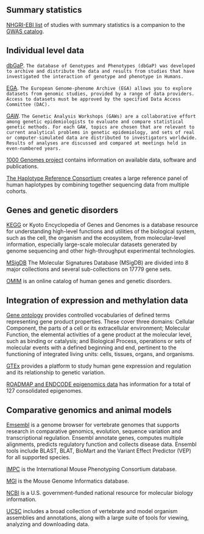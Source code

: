 ## Summary statistics

[NHGRI-EBI list](https://www.ebi.ac.uk/gwas/downloads/summary-statistics) of studies with summary statistics is a companion to the [GWAS catalog](http://www.ebi.ac.uk/gwas/).

## Individual level data

[dbGaP](https://www.ncbi.nlm.nih.gov/gap). `The database of Genotypes and Phenotypes (dbGaP) was developed to archive and distribute the data and results from studies that have investigated the interaction of genotype and phenotype in Humans.`

[EGA](https://www.ebi.ac.uk/ega/home). `The European Genome-phenome Archive (EGA) allows you to explore datasets from genomic studies, provided by a range of data providers. Access to datasets must be approved by the specified Data Access Committee (DAC).`

[GAW](https://www.gaworkshop.org/). `The Genetic Analysis Workshops (GAWs) are a collaborative effort among genetic epidemiologists to evaluate and compare statistical genetic methods. For each GAW, topics are chosen that are relevant to current analytical problems in genetic epidemiology, and sets of real or computer-simulated data are distributed to investigators worldwide.  Results of analyses are discussed and compared at meetings held in even-numbered years.`

[1000 Genomes project](http://www.internationalgenome.org/) contains information on available data, software and publications.

[The Haplotype Reference Consortium](http://www.haplotype-reference-consortium.org/) creates a large reference panel of human haplotypes by combining together sequencing data from multiple cohorts.

## Genes and genetic disorders

[KEGG](http://www.genome.jp/kegg/) or Kyoto Encyclopedia of Genes and Genomes is a database resource for understanding high-level functions and utilities of the biological system, such as the cell, the organism and the ecosystem, from molecular-level information, especially large-scale molecular datasets generated by genome sequencing and other high-throughput experimental technologies.

[MSigDB](http://software.broadinstitute.org/gsea/msigdb/collections.jsp) The Molecular Signatures Database (MSigDB) are divided into 8 major collections and several sub-collections on 17779 gene sets.

[OMIM](http://www.omim.org/) is an online catalog of human genes and genetic disorders.

## Integration of expression and methylation data

[Gene ontology](http://www.geneontology.org/) provides controlled vocabularies of defined terms representing gene product properties. These cover three domains: Cellular Component, the parts of a cell or its extracellular environment; Molecular Function, the elemental activities of a gene product at the molecular level, such as binding or catalysis; and Biological Process, operations or sets of molecular events with a defined beginning and end, pertinent to the functioning of integrated living units: cells, tissues, organs, and organisms.

[GTEx](https://gtexportal.org/home/) provides a platform to study human gene expression and regulation and its relationship to genetic variation.

[ROADMAP and ENDCODE epigenomics data](http://egg2.wustl.edu/roadmap/web_portal/) has information for a total of 127 consolidated epigenomes.

## Comparative genomics and animal models

[Emsembl](http://www.ensembl.org/index.html) is a genome browser for vertebrate genomes that supports research in comparative genomics, evolution, sequence variation and transcriptional regulation. Ensembl annotate genes, computes multiple alignments, predicts regulatory function and collects disease data. Ensembl tools include BLAST, BLAT, BioMart and the Variant Effect Predictor (VEP) for all supported species.

[IMPC](http://www.mousephenotype.org) is the International Mouse Phenotyping Consortium database.

[MGI](http://www.informatics.jax.org) is the Mouse Genome Informatics database.

[NCBI](https://www.ncbi.nlm.nih.gov/) is a U.S. government-funded national resource for molecular biology information.

[UCSC](https://genome.ucsc.edu/) includes a broad collection of vertebrate and model organism assemblies and annotations, along with a large suite of tools for viewing, analyzing and downloading data. 


